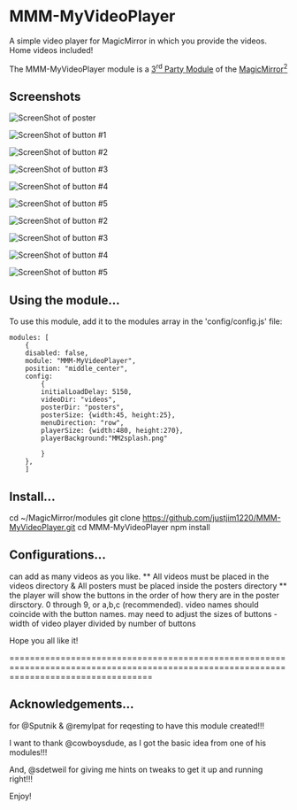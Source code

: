 # MMM-MyVideoPlayer
A simple video player for MagicMirror in which you provide the videos. Home videos included!

The MMM-MyVideoPlayer module is a <a href=https://github.com/MichMich/MagicMirror/wiki/3rd-Party-Modules>3<sup>rd</sup> Party Module</a> of the <a href=https://github.com/MichMich/MagicMirror/tree/developMagicMirror>MagicMirror<sup>2</sup></a> 

## Screenshots
![ScreenShot of poster](https://github.com/justjim1220/MMM-MyVideoPlayer/blob/master/Screenshot%20(1).png)

![ScreenShot of button #1](https://github.com/justjim1220/MMM-MyVideoPlayer/blob/master/Screenshot%20(2).png)

![ScreenShot of button #2](https://github.com/justjim1220/MMM-MyVideoPlayer/blob/master/Screenshot%20(3).png)

![ScreenShot of button #3](https://github.com/justjim1220/MMM-MyVideoPlayer/blob/master/Screenshot%20(4).png)

![ScreenShot of button #4](https://github.com/justjim1220/MMM-MyVideoPlayer/blob/master/Screenshot%20(5).png)

![ScreenShot of button #5](https://github.com/justjim1220/MMM-MyVideoPlayer/blob/master/Screenshot%20(6).png)

![ScreenShot of button #2](https://github.com/justjim1220/MMM-MyVideoPlayer/blob/master/Screenshot%20(7).png)

![ScreenShot of button #3](https://github.com/justjim1220/MMM-MyVideoPlayer/blob/master/Screenshot%20(8).png)

![ScreenShot of button #4](https://github.com/justjim1220/MMM-MyVideoPlayer/blob/master/Screenshot%20(10).png)

![ScreenShot of button #5](https://github.com/justjim1220/MMM-MyVideoPlayer/blob/master/Screenshot%20(11).png)


## Using the module...

To use this module, add it to the modules array in the 'config/config.js' file:
```
modules: [
	{
	disabled: false,
	module: "MMM-MyVideoPlayer",
	position: "middle_center",
	config:
	    {
		initialLoadDelay: 5150,
		videoDir: "videos",
		posterDir: "posters",
		posterSize: {width:45, height:25},
		menuDirection: "row",
		playerSize: {width:480, height:270},
		playerBackground:"MM2splash.png"

	    }
	},
    ]
```

## Install...

cd ~/MagicMirror/modules
git clone https://github.com/justjim1220/MMM-MyVideoPlayer.git
cd MMM-MyVideoPlayer
npm install

## Configurations...

can add as many videos as you like.
** All videos must be placed in the videos directory & All posters must be placed inside the posters directory **
the player will show the buttons in the order of how thery are in the poster dirsctory.
0 through 9, or a,b,c (recommended).
video names should coincide with the button names. 
may need to adjust the sizes of buttons - width of video player divided by number of buttons

Hope you all like it!

========================================================================================================================================

## Acknowledgements...
for @Sputnik & @remylpat for reqesting to have this module created!!!

I want to thank @cowboysdude, as I got the basic idea from one of his modules!!!

And, @sdetweil for giving me hints on tweaks to get it up and running right!!!

Enjoy!
